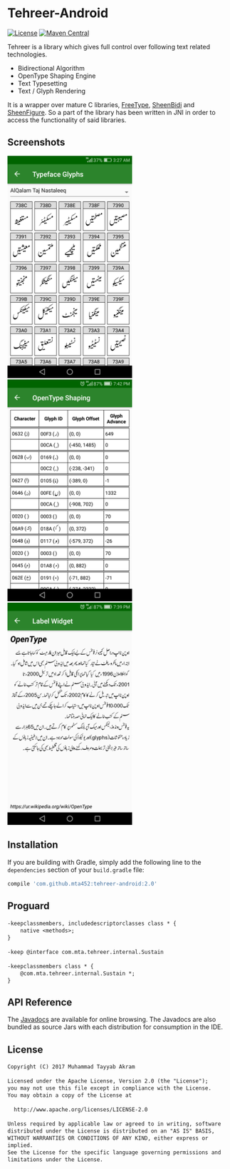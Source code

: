 # Tehreer-Android
[![License](https://img.shields.io/badge/License-Apache%202.0-blue.svg)](https://opensource.org/licenses/Apache-2.0)
[![Maven Central](https://img.shields.io/maven-central/v/com.github.mta452/tehreer-android.svg)](http://search.maven.org/#search%7Cga%7C1%7Cg%3A%22com.github.mta452%22%20AND%20a%3A%22tehreer-android%22)

Tehreer is a library which gives full control over following text related technologies.

* Bidirectional Algorithm
* OpenType Shaping Engine
* Text Typesetting
* Text / Glyph Rendering

It is a wrapper over mature C libraries, [FreeType](https://www.freetype.org), [SheenBidi](https://github.com/mta452/SheenBidi) and [SheenFigure](https://github.com/mta452/SheenFigure). So a part of the library has been written in JNI in order to access the functionality of said libraries.

## Screenshots
<img src="./screenshots/001.png" width="280"> <img src="./screenshots/002.png" width="280"> <img src="./screenshots/003.png" width="280">

## Installation
If you are building with Gradle, simply add the following line to the `dependencies` section of your `build.gradle` file:

```groovy
compile 'com.github.mta452:tehreer-android:2.0'
```

## Proguard
```
-keepclassmembers, includedescriptorclasses class * {
    native <methods>;
}

-keep @interface com.mta.tehreer.internal.Sustain

-keepclassmembers class * {
    @com.mta.tehreer.internal.Sustain *;
}
```

## API Reference
The [Javadocs](https://mta452.github.io/Tehreer-Android/apidocs/) are available for online browsing. The Javadocs are also bundled as source Jars with each distribution for consumption in the IDE.

## License
```
Copyright (C) 2017 Muhammad Tayyab Akram

Licensed under the Apache License, Version 2.0 (the "License");
you may not use this file except in compliance with the License.
You may obtain a copy of the License at

  http://www.apache.org/licenses/LICENSE-2.0

Unless required by applicable law or agreed to in writing, software
distributed under the License is distributed on an "AS IS" BASIS,
WITHOUT WARRANTIES OR CONDITIONS OF ANY KIND, either express or implied.
See the License for the specific language governing permissions and
limitations under the License.
```
